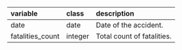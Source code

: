 |variable         |class   |description                           |
|:----------------|:-------|:-------------------------------------|
|date             |date    |Date of the accident. |
|fatalities_count |integer |Total count of fatalities. |

